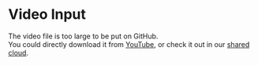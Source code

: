 # Video Input
The video file is too large to be put on GitHub.  
You could directly download it from [YouTube](https://youtu.be/ta-M_RIHyFA), or check it out in our [shared cloud](https://drive.google.com/drive/folders/19zuFld1svMfAnxFe5TpywooesuBfRrD5?usp=share_link).
